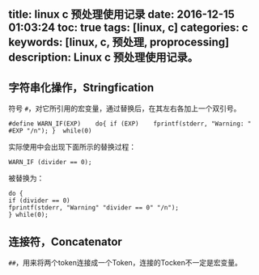 title: linux c 预处理使用记录
date: 2016-12-15 01:03:24
toc: true
tags: [linux, c]
categories: c
keywords: [linux, c, 预处理, proprocessing]
description: Linux c 预处理使用记录。
---

字符串化操作，Stringfication
---------------------------
符号 `#`，对它所引用的宏变量，通过替换后，在其左右各加上一个双引号。

```
#define WARN_IF(EXP)    do{ if (EXP)    fprintf(stderr, "Warning: " #EXP "/n"); }  while(0)
```

实际使用中会出现下面所示的替换过程：
```
WARN_IF (divider == 0);
```
被替换为：
```
do {
if (divider == 0)
fprintf(stderr, "Warning" "divider == 0" "/n");
} while(0);
```

连接符，Concatenator
-------------------

`##`，用来将两个token连接成一个Token，连接的Tocken不一定是宏变量。

